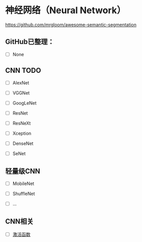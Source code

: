 # 神经网络（Neural Network）

https://github.com/mrgloom/awesome-semantic-segmentation

## **GitHub已整理：**

- [ ] None

## **CNN TODO**

- [ ] AlexNet
- [ ] VGGNet
- [ ] GoogLeNet
- [ ] ResNet
- [ ] ResNeXt
- [ ] Xception
- [ ] DenseNet
- [ ] SeNet


## 轻量级CNN

- [ ] MobileNet


- [ ] ShuffleNet
- [ ] ...

## CNN相关

- [ ] [激活函数](Activation-Function/README.md)